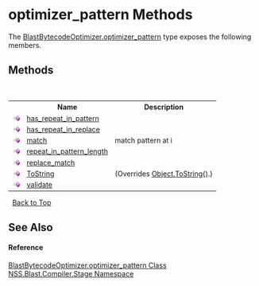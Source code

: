 # optimizer_pattern Methods
 

The <a href="d5ed229e-e370-7fa2-1e0f-de86cb71337b.md">BlastBytecodeOptimizer.optimizer_pattern</a> type exposes the following members.


## Methods
&nbsp;<table><tr><th></th><th>Name</th><th>Description</th></tr><tr><td>![Public method](media/pubmethod.gif "Public method")</td><td><a href="edacb79b-d546-7df7-1545-bf547c70bb0a.md">has_repeat_in_pattern</a></td><td /></tr><tr><td>![Public method](media/pubmethod.gif "Public method")</td><td><a href="2c2a1c2e-a57a-9e2e-5799-29b0ab1b2093.md">has_repeat_in_replace</a></td><td /></tr><tr><td>![Public method](media/pubmethod.gif "Public method")</td><td><a href="6f8797e2-6864-9065-d984-1a16dcc64f34.md">match</a></td><td>
match pattern at i</td></tr><tr><td>![Public method](media/pubmethod.gif "Public method")</td><td><a href="418cf5b5-ea15-31de-0411-60d3fd924a3e.md">repeat_in_pattern_length</a></td><td /></tr><tr><td>![Public method](media/pubmethod.gif "Public method")</td><td><a href="066440f7-00b5-4e58-bde2-fcd8f2e7bb90.md">replace_match</a></td><td /></tr><tr><td>![Public method](media/pubmethod.gif "Public method")</td><td><a href="539a8895-6586-3446-4b9e-655c0668c112.md">ToString</a></td><td> (Overrides <a href="https://docs.microsoft.com/dotnet/api/system.object.tostring#system-object-tostring" target="_blank" rel="noopener noreferrer">Object.ToString()</a>.)</td></tr><tr><td>![Public method](media/pubmethod.gif "Public method")</td><td><a href="0942c820-e069-0480-5d85-3db73a8f0516.md">validate</a></td><td /></tr></table>&nbsp;
<a href="#optimizer_pattern-methods">Back to Top</a>

## See Also


#### Reference
<a href="d5ed229e-e370-7fa2-1e0f-de86cb71337b.md">BlastBytecodeOptimizer.optimizer_pattern Class</a><br /><a href="f44e629d-16ad-ce78-c6d1-bb239589698b.md">NSS.Blast.Compiler.Stage Namespace</a><br />